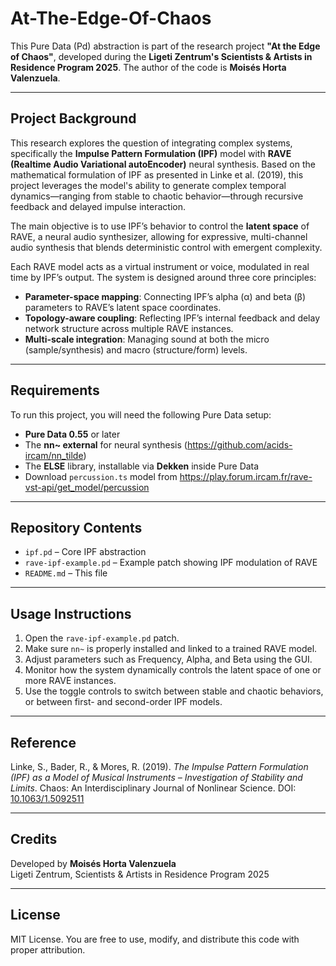 # At-The-Edge-Of-Chaos

This Pure Data (Pd) abstraction is part of the research project **"At the Edge of Chaos"**, developed during the **Ligeti Zentrum's Scientists & Artists in Residence Program 2025**. The author of the code is **Moisés Horta Valenzuela**.

---

## Project Background

This research explores the question of integrating complex systems, specifically the **Impulse Pattern Formulation (IPF)** model with **RAVE (Realtime Audio Variational autoEncoder)** neural synthesis. 
Based on the mathematical formulation of IPF as presented in Linke et al. (2019), this project leverages the model's ability to generate complex temporal dynamics—ranging from stable to chaotic behavior—through recursive feedback and delayed impulse interaction.

The main objective is to use IPF’s behavior to control the **latent space** of RAVE, a neural audio synthesizer, allowing for expressive, multi-channel audio synthesis that blends deterministic control with emergent complexity.

Each RAVE model acts as a virtual instrument or voice, modulated in real time by IPF’s output. The system is designed around three core principles:

- **Parameter-space mapping**: Connecting IPF’s alpha (α) and beta (β) parameters to RAVE’s latent space coordinates.
- **Topology-aware coupling**: Reflecting IPF’s internal feedback and delay network structure across multiple RAVE instances.
- **Multi-scale integration**: Managing sound at both the micro (sample/synthesis) and macro (structure/form) levels.

---

## Requirements

To run this project, you will need the following Pure Data setup:

- **Pure Data 0.55** or later  
- The **nn~ external** for neural synthesis (https://github.com/acids-ircam/nn_tilde)  
- The **ELSE** library, installable via **Dekken** inside Pure Data
- Download `percussion.ts` model from https://play.forum.ircam.fr/rave-vst-api/get_model/percussion

---

## Repository Contents

- `ipf.pd` – Core IPF abstraction  
- `rave-ipf-example.pd` – Example patch showing IPF modulation of RAVE
- `README.md` – This file  

---

## Usage Instructions

1. Open the `rave-ipf-example.pd` patch.
2. Make sure `nn~` is properly installed and linked to a trained RAVE model.
3. Adjust parameters such as Frequency, Alpha, and Beta using the GUI.
4. Monitor how the system dynamically controls the latent space of one or more RAVE instances.
5. Use the toggle controls to switch between stable and chaotic behaviors, or between first- and second-order IPF models.

---

## Reference

Linke, S., Bader, R., & Mores, R. (2019). *The Impulse Pattern Formulation (IPF) as a Model of Musical Instruments – Investigation of Stability and Limits*. Chaos: An Interdisciplinary Journal of Nonlinear Science. DOI: [10.1063/1.5092511](https://doi.org/10.1063/1.5092511)

---

## Credits

Developed by **Moisés Horta Valenzuela**  
Ligeti Zentrum, Scientists & Artists in Residence Program 2025

---

## License

MIT License. You are free to use, modify, and distribute this code with proper attribution.

